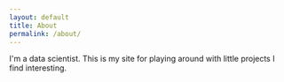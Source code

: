```yaml
---
layout: default
title: About
permalink: /about/
---
```


I'm a data scientist.  This is my site for playing around with little projects I find interesting.

<!---
# This is the base Jekyll theme. You can find out more info about customizing your Jekyll theme, as well as basic Jekyll usage documentation at [jekyllrb.com](https://jekyllrb.com/)

[jekyll-organization]: https://github.com/jekyll
-->

